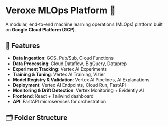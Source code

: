 # Veroxe MLOps Platform 🚀

A modular, end-to-end machine learning operations (MLOps) platform built on **Google Cloud Platform (GCP)**.

## 🔧 Features

- **Data Ingestion**: GCS, Pub/Sub, Cloud Functions
- **Data Processing**: Cloud Dataflow, BigQuery, Dataprep
- **Experiment Tracking**: Vertex AI Experiments
- **Training & Tuning**: Vertex AI Training, Vizier
- **Model Registry & Validation**: Vertex AI Pipelines, AI Explanations
- **Deployment**: Vertex AI Endpoints, Cloud Run, FastAPI
- **Monitoring & Drift Detection**: Vertex Monitoring + Evidently AI
- **Frontend**: React + Tailwind dashboard
- **API**: FastAPI microservices for orchestration

## 🗂️ Folder Structure

